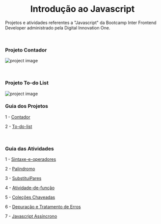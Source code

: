 <h1 align="center">Introdução ao Javascript</h1>

Projetos e atividades referentes a "Javascript" da Bootcamp Inter Frontend Developer administrado pela Digital Innovation One.

<br>

### Projeto Contador

![project image](contador/image/projectImage.png)

<br>

### Projeto To-do List

![project image](to-do-list/image/todoImage.png)

### Guia dos Projetos

1 - [Contador](contador)

2 - [To-do-list](to-do-list)

<br>

### Guia das Atividades

1 - [Sintaxe-e-operadores](sintaxe-e-operadores)

2 - [Palindromo](palindromo)

3 - [SubstituiPares](substituiPares)

4 - [Atividade-de-função](funcao)

5 - [Coleções Chaveadas](colecoes-chaveadas)

6 - [Depuração e Tratamento de Erros](debug-error)

7 - [Javascript Assíncrono](javascript-assincrono)
